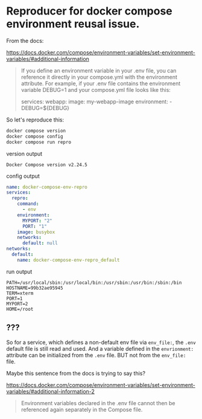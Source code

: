 # Reproducer for docker compose environment reusal issue.

From the docs:

https://docs.docker.com/compose/environment-variables/set-environment-variables/#additional-information

> If you define an environment variable in your .env file, you can reference it directly in your compose.yml with the environment attribute. For example, if your .env file contains the environment variable DEBUG=1 and your compose.yml file looks like this:
> 
>   services:
>     webapp:
>       image: my-webapp-image
>       environment:
>         - DEBUG=${DEBUG}

So let's reproduce this:

```bash
docker compose version
docker compose config
docker compose run repro
```

version output 
```
Docker Compose version v2.24.5
```

config output
```yaml
name: docker-compose-env-repro
services:
  repro:
    command:
      - env
    environment:
      MYPORT: "2"
      PORT: "1"
    image: busybox
    networks:
      default: null
networks:
  default:
    name: docker-compose-env-repro_default
```

run output
```
PATH=/usr/local/sbin:/usr/local/bin:/usr/sbin:/usr/bin:/sbin:/bin
HOSTNAME=99b32ae95945
TERM=xterm
PORT=1
MYPORT=2
HOME=/root
```

## ???

So for a service, which defines a non-default env file via `env_file:`,
the `.env` default file is still read and used. And a variable defined in
the `envrionment:` attribute can be initialized from the `.env` file.
BUT not from the `env_file:` file.

Maybe this sentence from the docs is trying to say this?

https://docs.docker.com/compose/environment-variables/set-environment-variables/#additional-information-2

> Environment variables declared in the .env file cannot then be referenced again separately in the Compose file.